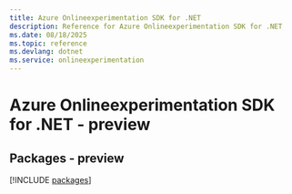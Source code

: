 ```yaml
---
title: Azure Onlineexperimentation SDK for .NET
description: Reference for Azure Onlineexperimentation SDK for .NET
ms.date: 08/18/2025
ms.topic: reference
ms.devlang: dotnet
ms.service: onlineexperimentation
---
```

# Azure Onlineexperimentation SDK for .NET - preview
## Packages - preview
[!INCLUDE [packages](onlineexperimentation-index.md)]